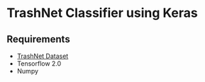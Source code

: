 # TrashNet Classifier using Keras

## Requirements
- [TrashNet Dataset](https://github.com/garythung/trashnet)
- Tensorflow 2.0
- Numpy

